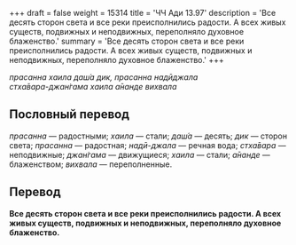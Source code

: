 +++
draft = false
weight = 15314
title = 'ЧЧ Ади 13.97'
description = 'Все десять сторон света и все реки преисполнились радости. А всех живых существ, подвижных и неподвижных, переполняло духовное блаженство.'
summary = 'Все десять сторон света и все реки преисполнились радости. А всех живых существ, подвижных и неподвижных, переполняло духовное блаженство.'
+++

_прасанна хаила даш́а дик, прасанна надӣджала  
стха̄вара-джан̇гама хаила а̄нанде вихвала_

## Пословный перевод

_прасанна_ — радостными; _хаила_ — стали; _даш́а_ — десять; _дик_ — сторон света; _прасанна_ — радостная; _надӣ_\-_джала_ — речная вода; _стха̄вара_ — неподвижные; _джан̇гама_ — движущиеся; _хаила_ — стали; _а̄нанде_ — блаженством; _вихвала_ — переполненные.

## Перевод

**Все десять сторон света и все реки преисполнились радости. А всех живых существ, подвижных и неподвижных, переполняло духовное блаженство.**
